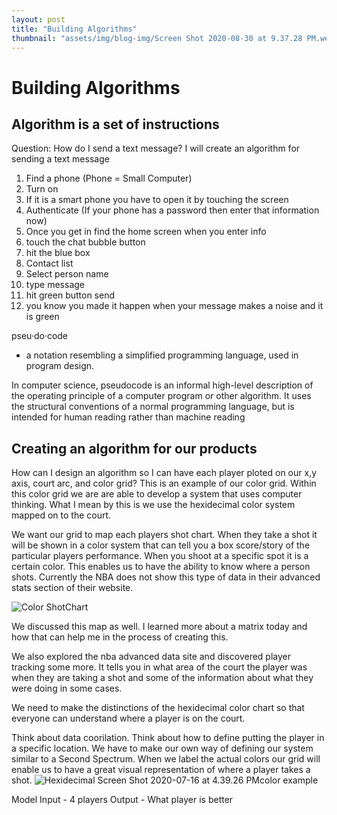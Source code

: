```yaml
---
layout: post
title: "Building Algorithms"
thumbnail: "assets/img/blog-img/Screen Shot 2020-08-30 at 9.37.28 PM.webp"
---
```


# Building Algorithms

## Algorithm is a set of instructions

Question: How do I send a text message?
I will create an algorithm for sending a text message 
1. Find a phone (Phone = Small Computer) 
2. Turn on 
3. If it is a smart phone you have to open it by touching the screen 
4. Authenticate (If your phone has a password then enter that information now) 
4. Once you get in find the home screen when you enter info 
5. touch the chat bubble button 
6. hit the blue box 
7. Contact list 
8. Select person name 
9. type message 
10. hit green button send 
11. you know you made it happen when your message makes a noise and it is green

pseu·do·code
- a notation resembling a simplified programming language, used in program design.

In computer science, pseudocode is an informal high-level description of the operating principle of a computer program or other algorithm. It uses the structural conventions of a normal programming language, but is intended for human reading rather than machine reading


## Creating an algorithm for our products
How can I design an algorithm so I can have each player ploted on our x,y axis, court arc, and color grid?  This is an example of our color grid.  Within this color grid 
we are are able to develop a system that uses computer thinking.  What I mean by this is we use the hexidecimal color system mapped on to the court.

We want our grid to map each players shot chart.  When they take a shot it will be shown in a color system that can tell you a box score/story of the particular players performance. 
When you shoot at a specific spot it is a certain color.  This enables us to have the ability to know where a person shots.  Currently the NBA does not show this type of data in their 
advanced stats section of their website.  

![Color ShotChart]({{site.url}}{{site.baseurl}}/assets/img/blog-img/Screen%20Shot%202020-07-16%20at%204.39.26%20PM.webp)

We discussed this map as well. I learned more about a matrix today and how that can help me in the process of creating this.  

We also explored the nba advanced data site and discovered player tracking some more. 
It tells you in what area of the court the player was when they are taking a shot and some of the information about what they were doing in some cases.

We need to make the distinctions of the hexidecimal color chart so that everyone can understand where a player is on the court. 

Think about data coorilation.  Think about how to define putting the player in a specific location.  We have to make our own way of defining our system 
similar to a Second Spectrum.  When we label the actual colors our grid will enable us to have a great visual representation of where a player takes a shot.
![Hexidecimal Screen Shot 2020-07-16 at 4.39.26 PMcolor example]({{site.url}}{{site.baseurl}}/assets/img/blog-img/Screen%20Shot%202020-07-16%20at%205.34.41%20PM.webp)


Model 
Input - 4 players 
Output - What player is better 
